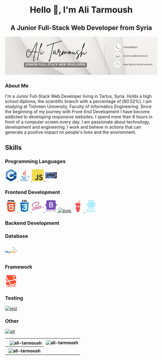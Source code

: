 <h1 align="center">Hello 👋, I'm Ali Tarmoush</h1><h2 align="center">A Junior Full-Stack Web Developer from Syria</h2><p align="center"><img alt="ali-tarmoush"src="ali-tarmoush.png"><h3>About Me</h3><p align="left">I'm a Junior Full-Stack Web Developer living in Tartus, Syria. Holds a high school diploma, the scientific branch with a percentage of [90.52%]. I am studying at Tishreen University, Faculty of Informatics Engineering. Since the beginning of my journey with Front-End Development I have become addicted to developing responsive websites. I spend more than 6 hours in front of a computer screen every day. I am passionate about technology, development and engineering. I work and believe in actions that can generate a positive impact on people's lives and the environment.</p><h2>Skills</h2><h3>Programming Languages</h3><p align="left"><a href="https://www.w3schools.com/cpp/"rel="noreferrer"target="_blank"><img alt="cplusplus"src="https://raw.githubusercontent.com/devicons/devicon/master/icons/cplusplus/cplusplus-original.svg"height="40"width="40"> </a><a href="https://www.java.com"rel="noreferrer"target="_blank"><img alt="java"src="https://raw.githubusercontent.com/devicons/devicon/master/icons/java/java-original.svg"height="40"width="40"> </a><a href="https://developer.mozilla.org/en-US/docs/Web/JavaScript"rel="noreferrer"target="_blank"><img alt="javascript"src="https://raw.githubusercontent.com/devicons/devicon/master/icons/javascript/javascript-original.svg"height="40"width="40"> </a><a href="https://www.php.net"rel="noreferrer"target="_blank"><img alt="php"src="https://raw.githubusercontent.com/devicons/devicon/master/icons/php/php-original.svg"height="40"width="40"></a></p><h3>Frontend Development</h3><p align="left"><a href="https://www.w3.org/html/"rel="noreferrer"target="_blank"><img alt="html5"src="https://raw.githubusercontent.com/devicons/devicon/master/icons/html5/html5-original-wordmark.svg"height="40"width="40"> </a><a href="https://www.w3schools.com/css/"rel="noreferrer"target="_blank"><img alt="css3"src="https://raw.githubusercontent.com/devicons/devicon/master/icons/css3/css3-original-wordmark.svg"height="40"width="40"> </a><a href="https://sass-lang.com"rel="noreferrer"target="_blank"><img alt="sass"src="https://raw.githubusercontent.com/devicons/devicon/master/icons/sass/sass-original.svg"height="40"width="40"> </a><a href="https://getbootstrap.com"rel="noreferrer"target="_blank"><img alt="bootstrap"src="https://raw.githubusercontent.com/devicons/devicon/master/icons/bootstrap/bootstrap-plain-wordmark.svg"height="40"width="40"> </a><a href="https://pugjs.org"rel="noreferrer"target="_blank"><img alt="pug"src="https://cdn.worldvectorlogo.com/logos/pug.svg"height="40"width="40"> </a><a href="https://gulpjs.com"rel="noreferrer"target="_blank"><img alt="gulp"src="https://raw.githubusercontent.com/devicons/devicon/master/icons/gulp/gulp-plain.svg"height="40"width="40"> </a><a href="https://reactjs.org/"rel="noreferrer"target="_blank"><img alt="react"src="https://raw.githubusercontent.com/devicons/devicon/master/icons/react/react-original-wordmark.svg"height="40"width="40"></a></p><h3 align="left">Backend Development</h3><h3 align="left">Database</h3><p align="left"><a href="https://www.mysql.com/"rel="noreferrer"target="_blank"><img alt="mysql"src="https://raw.githubusercontent.com/devicons/devicon/master/icons/mysql/mysql-original-wordmark.svg"height="40"width="40"></a></p><h3 align="left">Framework</h3><p align="left"><a href="https://laravel.com/"rel="noreferrer"target="_blank"><img alt="laravel"src="https://raw.githubusercontent.com/devicons/devicon/master/icons/laravel/laravel-plain-wordmark.svg"height="40"width="40"></a></p><h3 align="left">Testing</h3><a href="https://jestjs.io"rel="noreferrer"target="_blank"><img alt="jest"src="https://www.vectorlogo.zone/logos/jestjsio/jestjsio-icon.svg"height="40"width="40"></a><h3 align="left">Other</h3><p align="left"><a href="https://git-scm.com/"rel="noreferrer"target="_blank"><img alt="git"src="https://www.vectorlogo.zone/logos/git-scm/git-scm-icon.svg"height="40"width="40"></a></p><table align="center"><tr><th>  <img align="center"alt="ali-tarmoush"src="https://github-readme-stats.vercel.app/api?username=ali-tarmoush&show_icons=true&locale=en"></th><th><img align="left"alt="ali-tarmoush"src="https://github-readme-stats.vercel.app/api/top-langs?username=ali-tarmoush&show_icons=true&locale=en&layout=compact"></th></tr><tr><th><img align="center"alt="ali-tarmoush"src="https://github-readme-streak-stats.herokuapp.com/?user=ali-tarmoush&"></th></tr></table>

